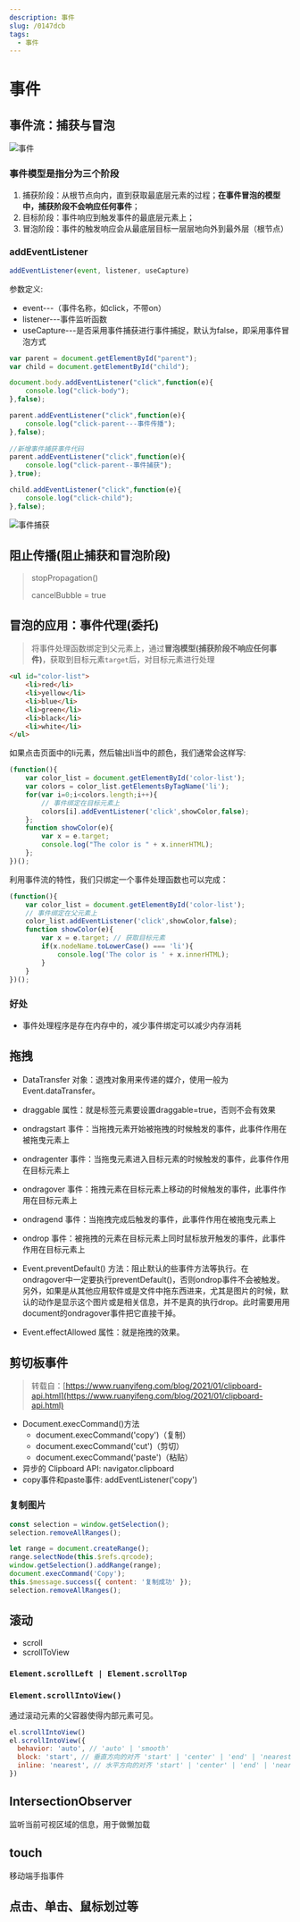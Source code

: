 ```yaml
---
description: 事件
slug: /0147dcb
tags: 
  - 事件
---
```


# 事件

## 事件流：捕获与冒泡

![事件](@site/static/docs/03.HTML篇/事件.jpeg)

### 事件模型是指分为三个阶段

1. 捕获阶段：从根节点向内，直到获取最底层元素的过程；**在事件冒泡的模型中，捕获阶段不会响应任何事件**；
2. 目标阶段：事件响应到触发事件的最底层元素上；
3. 冒泡阶段：事件的触发响应会从最底层目标一层层地向外到最外层（根节点）

### addEventListener

```ts
addEventListener(event, listener, useCapture)
```

参数定义:

- event---（事件名称，如click，不带on）
- listener---事件监听函数
- useCapture---是否采用事件捕获进行事件捕捉，默认为false，即采用事件冒泡方式

```js
var parent = document.getElementById("parent");
var child = document.getElementById("child");

document.body.addEventListener("click",function(e){
    console.log("click-body");
},false);

parent.addEventListener("click",function(e){
    console.log("click-parent---事件传播");
},false);
　　　　
//新增事件捕获事件代码
parent.addEventListener("click",function(e){
    console.log("click-parent--事件捕获");
},true);

child.addEventListener("click",function(e){
    console.log("click-child");
},false);
```

![事件捕获](@site/static/docs/03.HTML篇/事件捕获.png)

## 阻止传播(阻止捕获和冒泡阶段)
>
> stopPropagation()
>
> cancelBubble = true

## 冒泡的应用：事件代理(委托)
>
> 将事件处理函数绑定到父元素上，通过**冒泡模型(捕获阶段不响应任何事件)**，获取到目标元素`target`后，对目标元素进行处理

```html
<ul id="color-list">
    <li>red</li>
    <li>yellow</li>
    <li>blue</li>
    <li>green</li>
    <li>black</li>
    <li>white</li>
</ul>
```

如果点击页面中的li元素，然后输出li当中的颜色，我们通常会这样写:

```js
(function(){
    var color_list = document.getElementById('color-list');
    var colors = color_list.getElementsByTagName('li');
    for(var i=0;i<colors.length;i++){
        // 事件绑定在目标元素上
        colors[i].addEventListener('click',showColor,false);
    };
    function showColor(e){
        var x = e.target;
        console.log("The color is " + x.innerHTML);
    };
})();
```

利用事件流的特性，我们只绑定一个事件处理函数也可以完成：

```js
(function(){
    var color_list = document.getElementById('color-list');
    // 事件绑定在父元素上
    color_list.addEventListener('click',showColor,false);
    function showColor(e){
        var x = e.target; // 获取目标元素
        if(x.nodeName.toLowerCase() === 'li'){
            console.log('The color is ' + x.innerHTML);
        }
    }
})();
```

### 好处

- 事件处理程序是存在内存中的，减少事件绑定可以减少内存消耗

## 拖拽

- DataTransfer 对象：退拽对象用来传递的媒介，使用一般为Event.dataTransfer。
- draggable 属性：就是标签元素要设置draggable=true，否则不会有效果

- ondragstart 事件：当拖拽元素开始被拖拽的时候触发的事件，此事件作用在被拖曳元素上
- ondragenter 事件：当拖曳元素进入目标元素的时候触发的事件，此事件作用在目标元素上
- ondragover 事件：拖拽元素在目标元素上移动的时候触发的事件，此事件作用在目标元素上
- ondragend 事件：当拖拽完成后触发的事件，此事件作用在被拖曳元素上

- ondrop 事件：被拖拽的元素在目标元素上同时鼠标放开触发的事件，此事件作用在目标元素上

- Event.preventDefault() 方法：阻止默认的些事件方法等执行。在ondragover中一定要执行preventDefault()，否则ondrop事件不会被触发。另外，如果是从其他应用软件或是文件中拖东西进来，尤其是图片的时候，默认的动作是显示这个图片或是相关信息，并不是真的执行drop。此时需要用用document的ondragover事件把它直接干掉。

- Event.effectAllowed 属性：就是拖拽的效果。

## 剪切板事件
>
> 转载自：[https://www.ruanyifeng.com/blog/2021/01/clipboard-api.html](https://www.ruanyifeng.com/blog/2021/01/clipboard-api.html)

- Document.execCommand()方法
  - document.execCommand('copy')（复制）
  - document.execCommand('cut')（剪切）
  - document.execCommand('paste')（粘贴）
- 异步的 Clipboard API: navigator.clipboard
- copy事件和paste事件: addEventListener('copy')

### 复制图片

```js
const selection = window.getSelection();
selection.removeAllRanges();

let range = document.createRange();
range.selectNode(this.$refs.qrcode);
window.getSelection().addRange(range);
document.execCommand('Copy');
this.$message.success({ content: '复制成功' });
selection.removeAllRanges();
```

## 滚动

- scroll
- scrollToView

### `Element.scrollLeft | Element.scrollTop`

### `Element.scrollIntoView()`

通过滚动元素的父容器使得内部元素可见。

``` js
el.scrollIntoView()
el.scrollIntoView({
  behavior: 'auto', // 'auto' | 'smooth'
  block: 'start', // 垂直方向的对齐 'start' | 'center' | 'end' | 'nearest'
  inline: 'nearest', // 水平方向的对齐 'start' | 'center' | 'end' | 'nearest'
})
```

## IntersectionObserver

监听当前可视区域的信息，用于做懒加载

## touch

移动端手指事件

## 点击、单击、鼠标划过等
